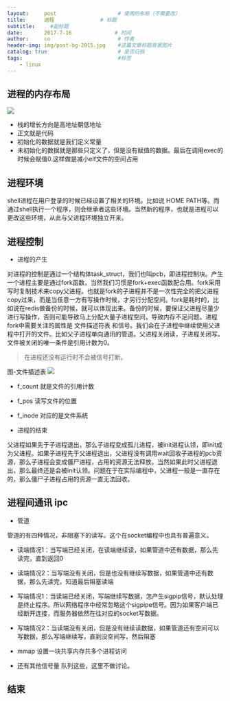 ```yaml
---
layout:     post                    # 使用的布局（不需要改）
title:      进程               # 标题 
subtitle:     #副标题
date:       2017-7-16              # 时间
author:     co                      # 作者
header-img: img/post-bg-2015.jpg    #这篇文章标题背景图片
catalog: true                       # 是否归档
tags:                               #标签
    - linux
---
```

## 进程的内存布局

![](https://gitee.com/whatplane/resource/raw/master/img/wx_20190313160941-min.png)
- 栈的增长方向是高地址朝低地址
- 正文就是代码
- 初始化的数据就是我们定义常量
- 未初始化的数据就是那些只定义了，但是没有赋值的数据。最后在调用exec的时候会赋值0.这样做是减小elf文件的空间占用


## 进程环境
shell进程在用户登录的时候已经设置了相关的环境。比如说 HOME PATH等。而通过shell执行一个程序，则会继承者这些环境。当然新的程序，也就是进程可以更改这些环境，从此与父进程环境独立开来。
## 进程控制
- 进程的产生

对进程的控制是通过一个结构体task_struct，我们也叫pcb，即进程控制块。产生一个进程主要是通过fork函数，当然我们习惯是fork+exec函数配合用。fork采用写时复制技术来copy父进程。也就是fork的子进程并不是一次性完全的把父进程copy过来，而是当任意一方有写操作时候，才另行分配空间。fork是耗时的，比如说在redis做备份的时候，就可以体现出来。备份的时候，要保证父进程尽量少进行写操作，否则可能导致马上分配大量子进程空间，导致内存不足问题。进程fork中需要关注的属性是 文件描述符表 和信号。我们会在子进程中继续使用父进程中打开的文件。比如父子进程单向通讯的管道。父进程关闭读，子进程关闭写。文件被关闭的唯一条件是引用计数为0。
> 在进程还没有运行时不会被信号打断。

图-文件描述表
![](https://gitee.com/whatplane/resource/raw/master/img/wx_20190225172216-min.png)
  - f_count 就是文件的引用计数
  - f_pos 读写文件的位置
  - f_inode 对应的是文件系统


- 进程的结束

父进程如果先于子进程退出，那么子进程变成孤儿进程，被init进程认领，即init成为父进程。如果子进程先于父进程退出，父进程没有调用wait回收子进程的pcb资源，那么子进程会变成僵尸进程，占用的资源无法释放。当然如果此时父进程退出，那么最终还是会被init认领。问题在于在实际编程中，父进程一般是一直存在的，那么僵尸子进程占用的资源一直无法回收。



## 进程间通讯 ipc

- 管道


管道的有四种情况，非阻塞下的读写。这个在socket编程中也具有普遍意义。
  - 读端情况1：当写端已经关闭，在读端继续读，如果管道中还有数据，那么先读完，直到返回0
  - 读端情况2：当写端没有关闭，但是也没有继续写数据，如果管道中还有数据，那么先读完，知道最后阻塞读端
  - 写端情况1：当读端已经关闭，写端继续写数据，怎产生sigpip信号，默认处理是终止程序。所以网络程序中经常忽略这个sigpipe信号。因为如果客户端已经断开连接，而服务器依然在往对应的socket写数据。
  - 写端情况2：当读端没有关闭，但是没有继续读数据，如果管道还有空间可以写数据，那么写端继续写，直到没空间写，然后阻塞

- mmap 设置一块共享内存共多个进程访问
- 还有其他信号量 队列这些，这里不做讨论。

## 结束